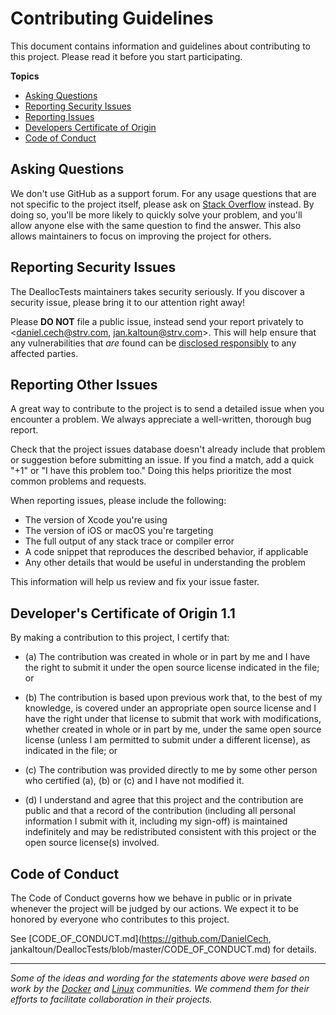 # Contributing Guidelines

This document contains information and guidelines about contributing to this project.
Please read it before you start participating.

**Topics**

* [Asking Questions](#asking-questions)
* [Reporting Security Issues](#reporting-security-issues)
* [Reporting Issues](#reporting-other-issues)
* [Developers Certificate of Origin](#developers-certificate-of-origin)
* [Code of Conduct](#code-of-conduct)

## Asking Questions

We don't use GitHub as a support forum.
For any usage questions that are not specific to the project itself,
please ask on [Stack Overflow](https://stackoverflow.com) instead.
By doing so, you'll be more likely to quickly solve your problem,
and you'll allow anyone else with the same question to find the answer.
This also allows maintainers to focus on improving the project for others.

## Reporting Security Issues

The DeallocTests maintainers takes security seriously.
If you discover a security issue, please bring it to our attention right away!

Please **DO NOT** file a public issue,
instead send your report privately to <daniel.cech@strv.com, jan.kaltoun@strv.com>.
This will help ensure that any vulnerabilities that _are_ found
can be [disclosed responsibly](http://en.wikipedia.org/wiki/Responsible_disclosure)
to any affected parties.

## Reporting Other Issues

A great way to contribute to the project
is to send a detailed issue when you encounter a problem.
We always appreciate a well-written, thorough bug report.

Check that the project issues database
doesn't already include that problem or suggestion before submitting an issue.
If you find a match, add a quick "+1" or "I have this problem too."
Doing this helps prioritize the most common problems and requests.

When reporting issues, please include the following:

* The version of Xcode you're using
* The version of iOS or macOS you're targeting
* The full output of any stack trace or compiler error
* A code snippet that reproduces the described behavior, if applicable
* Any other details that would be useful in understanding the problem

This information will help us review and fix your issue faster.

## Developer's Certificate of Origin 1.1

By making a contribution to this project, I certify that:

- (a) The contribution was created in whole or in part by me and I
      have the right to submit it under the open source license
      indicated in the file; or

- (b) The contribution is based upon previous work that, to the best
      of my knowledge, is covered under an appropriate open source
      license and I have the right under that license to submit that
      work with modifications, whether created in whole or in part
      by me, under the same open source license (unless I am
      permitted to submit under a different license), as indicated
      in the file; or

- (c) The contribution was provided directly to me by some other
      person who certified (a), (b) or (c) and I have not modified
      it.

- (d) I understand and agree that this project and the contribution
      are public and that a record of the contribution (including all
      personal information I submit with it, including my sign-off) is
      maintained indefinitely and may be redistributed consistent with
      this project or the open source license(s) involved.

## Code of Conduct

The Code of Conduct governs how we behave in public or in private
whenever the project will be judged by our actions.
We expect it to be honored by everyone who contributes to this project.

See [CODE_OF_CONDUCT.md](https://github.com/DanielCech, jankaltoun/DeallocTests/blob/master/CODE_OF_CONDUCT.md) for details.

---

*Some of the ideas and wording for the statements above were based on work by the [Docker](https://github.com/docker/docker/blob/master/CONTRIBUTING.md) and [Linux](http://elinux.org/Developer_Certificate_Of_Origin) communities. We commend them for their efforts to facilitate collaboration in their projects.*
